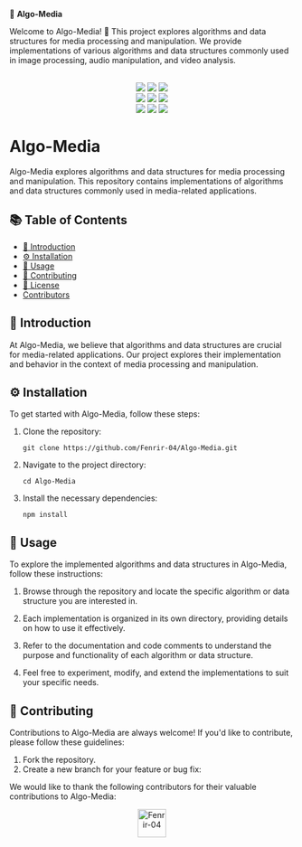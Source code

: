 🎯 **Algo-Media**

Welcome to Algo-Media! 🎉 This project explores algorithms and data structures for media processing and manipulation. We provide implementations of various algorithms and data structures commonly used in image processing, audio manipulation, and video analysis.

<div align="center">
  <br>
  <img src="https://img.shields.io/github/repo-size/Fenrir-04/Algo-Media?style=for-the-badge" />
  <img src="https://img.shields.io/github/issues/Fenrir-04/Algo-Media?style=for-the-badge" />
  <img src="https://img.shields.io/github/issues-closed-raw/Fenrir-04/Algo-Media?style=for-the-badge" />
  <br>
  <img src="https://img.shields.io/github/forks/Fenrir-04/Algo-Media?style=for-the-badge" />
  <img src="https://img.shields.io/github/issues-pr/Fenrir-04/Algo-Media?style=for-the-badge" />
  <img src="https://img.shields.io/github/issues-pr-closed-raw/Fenrir-04/Algo-Media?style=for-the-badge" />
  <br>
  <img src="https://img.shields.io/github/stars/Fenrir-04/Algo-Media?style=for-the-badge" />
  <img src="https://img.shields.io/github/last-commit/Fenrir-04/Algo-Media?style=for-the-badge" />
  <img src="https://img.shields.io/github/commit-activity/y/Fenrir-04/Algo-Media?style=for-the-badge" />
</div>

# Algo-Media

Algo-Media explores algorithms and data structures for media processing and manipulation. This repository contains implementations of algorithms and data structures commonly used in media-related applications.

## 📚 Table of Contents

- [👋 Introduction](#-introduction)
- [⚙️ Installation](#️-installation)
- [🚀 Usage](#-usage)
- [🤝 Contributing](#-contributing)
- [📝 License](#-license)
- [Contributors](#contributors)

## 👋 Introduction

At Algo-Media, we believe that algorithms and data structures are crucial for media-related applications. Our project explores their implementation and behavior in the context of media processing and manipulation.

## ⚙️ Installation

To get started with Algo-Media, follow these steps:

1. Clone the repository:
   ```
   git clone https://github.com/Fenrir-04/Algo-Media.git
   ```

2. Navigate to the project directory:
   ```
   cd Algo-Media
   ```

3. Install the necessary dependencies:
   ```
   npm install
   ```

## 🚀 Usage

To explore the implemented algorithms and data structures in Algo-Media, follow these instructions:

1. Browse through the repository and locate the specific algorithm or data structure you are interested in.

2. Each implementation is organized in its own directory, providing details on how to use it effectively.

3. Refer to the documentation and code comments to understand the purpose and functionality of each algorithm or data structure.

4. Feel free to experiment, modify, and extend the implementations to suit your specific needs.

## 🤝 Contributing

Contributions to Algo-Media are always welcome! If you'd like to contribute, please follow these guidelines:

1. Fork the repository.
2. Create a new branch for your feature or bug fix:


We would like to thank the following contributors for their valuable contributions to Algo-Media:

<div align="center">
  <a href="https://github.com/Fenrir-04">
    <img src="https://github.com/Fenrir-04.png" width="50px" height="50px" alt="Fenrir-04" />
  </a>
  <!-- Add more contributors here -->
</div>

  
